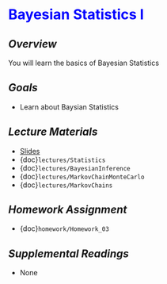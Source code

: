 # <span style="color: blue;"><b>Bayesian Statistics I</b></span>

## *Overview*
You will learn the basics of Bayesian Statistics

## *Goals*
* Learn about Baysian Statistics

## *Lecture Materials*
* [Slides](https://docs.google.com/presentation/d/1h2SMuH-Z5a_OE6UMDbFjysEiL2NmYT1tGww6VF5jzsA/edit?usp=sharing)
* {doc}`lectures/Statistics`
* {doc}`lectures/BayesianInference`
* {doc}`lectures/MarkovChainMonteCarlo`
* {doc}`lectures/MarkovChains`

## *Homework Assignment*
* {doc}`homework/Homework_03`

## *Supplemental Readings*
* None